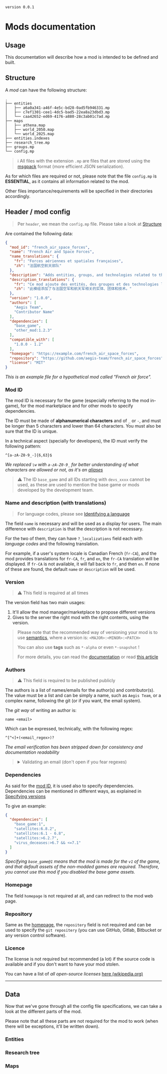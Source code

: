 `version 0.0.1`

# Mods documentation

## Usage

This documentation will describe how a mod is intended to be defined and built.

## Structure

A _mod_ can have the following structure:

```
.
├── entities
│   ├── a6a0a341-a46f-4e5c-bd28-0ad5fb946331.mp
│   ├── c7ef1301-cee1-4dc5-bad5-22ea8a23dbd3.mp
│   └── caa42652-ed69-4176-a880-28c3ab01c7ad.mp
├── maps
│   ├── athena.map
│   ├── world_2050.map
│   └── world_2025.map
├── entities.indexes
├── research_tree.mp
├── groups.mp
└── config.mp
```

[Generated using: https://www.text-2-tree.com/]:#

> ℹ️ All files with the extension `.mp` are files that are stored using the [msgpack](https://msgpack.org/) format (more
> efficient JSON serialization).

As for which files are required or not, please note that the file `config.mp` is **ESSENTIAL**, as it contains all
information related to the mod.

Other files importance/requirements will be specified in their directories accordingly.

## Header / mod config

> Per `header`, we mean the `config.mp` file. Please take a look at [Structure](#structure)

Are contained the following data:

```json
{
  "mod_id": "french_air_space_forces",
  "name": "French Air and Space Forces",
  "name_translations": {
    "fr": "Forces aériennes et spatiales françaises",
    "zh": "法国航空航天部队"
  },
  "description": "Adds entities, groups, and technologies related to the French Air and Space Forces.",
  "description_translations": {
    "fr": "Ce mod ajoute des entités, des groupes et des technologies liés à l'armée de l'air et de l'espace française.",
    "zh": "此模组添加了与法国空军和航天军相关的实体、团体和技术。"
  },
  "version": "1.0.0",
  "authors": [
    "Aegis Team",
    "Contributor Name"
  ],
  "dependencies": [
    "base_game",
    "other_mod:1.2.3"
  ],
  "compatible_with": [
    "1.0.0 - 1.2"
  ],
  "homepage": "https://example.com/french_air_space_forces",
  "repository": "https://github.com/aegis-team/french_air_space_forces",
  "license": "MIT"
}
```

_This is an example file for a hypothetical mod called "French air force"._

### Mod ID

The mod ID is necessary for the game (especially referring to the mod in-game), for the mod marketplace and for other
mods to specify dependencies.

The ID must be made of **alphanumerical characters** and of `_` or `-`, and must be longer than 5 characters and lower
than 64 characters.
You must also be sure that the ID is unique.

In a technical aspect (specially for developers), the ID must verify the following pattern:

```regex
^[a-zA-Z0-9_-]{6,63}$
```

_We replaced `\w` with `a-zA-Z0-9_` for better understanding of what characters are allowed or not, as it's
an [aliases](https://www.w3schools.com/jsref/jsref_regexp_wordchar.asp)_

> ⚠️ The ID `base_game` and all IDs starting with `devs_xxxx` cannot be used, as these are used to mention the base game
> or mods developed by the development team.

### Name and description (with translations)

> For language codes, please see [Identifying a language](../Languages.md#identifying-a-language)

The field `name` is necessary and will be used as a display for users.
The main difference with `description` is that the description is not necessary.

For the two of them, they can have `?_localizations` field each with _language codes_ and the following translation.

For example, if a user's system locale is Canadian French (`fr-CA`), and the mod provides translations for `fr-CA`,
`fr`, and `en`, the `fr-CA` translation will be displayed.
If `fr-CA` is not available, it will fall back to `fr`, and then `en`.
If none of these are found, the default `name` or `description` will be used.

### Version

> ⚠️ This field is required at all times

The version field has two main usages:

1. It'll allow the mod manager/marketplace to propose different versions
2. Gives to the server the right mod with the right contents, using the version.

> Please note that the recommended way of versioning your mod is to use [semantics](https://semver.org/), where a
> version is:
> ``<MAJOR>:<MINOR>:<PATCH>``
>
> You can also use **tags** such as `*-alpha` or even `*-snapshot` !
>
> For more details, you can read the [documentation](https://semver.org/) or
> read [this article](https://www.baeldung.com/cs/semantic-versioning)

### Authors

> ⚠️ This field is required to be published publicly

The authors is a list of names/emails for the author(s) and contributor(s).
The value must be a list and can be simply a name, such as `Aegis Team`, or a complex name, following the git (or if you
want, the email system).

The _git way_ of writing an author is:

```
name <email>
```

Which can be expressed, technically, with the following regex:

```regex
^[^<]+(<email_regex>)?
```

_The email verification has been stripped down for consistency and documentation readability_

> <details>
>     <summary>Validating an email (don't open if you fear regexes)</summary>
> For validating the email, the following regex can be used:
>
> ```regex
> ^([^\x00-\x20\x22\x28\x29\x2c\x2e\x3a-\x3c\x3e\x40\x5b-\x5d\x7f-\xff]+|\x22([^\x0d\x22\x5c\x80-\xff]|\x5c[\x00-\x7f])*\x22)(\x2e([^\x00-\x20\x22\x28\x29\x2c\x2e\x3a-\x3c\x3e\x40\x5b-\x5d\x7f-\xff]+|\x22([^\x0d\x22\x5c\x80-\xff]|\x5c[\x00-\x7f])*\x22))*\x40([^\x00-\x20\x22\x28\x29\x2c\x2e\x3a-\x3c\x3e\x40\x5b-\x5d\x7f-\xff]+|\x5b([^\x0d\x5b-\x5d\x80-\xff]|\x5c[\x00-\x7f])*\x5d)(\x2e([^\x00-\x20\x22\x28\x29\x2c\x2e\x3a-\x3c\x3e\x40\x5b-\x5d\x7f-\xff]+|\x5b([^\x0d\x5b-\x5d\x80-\xff]|\x5c[\x00-\x7f])*\x5d))*$
> ``` 
> </details>

### Dependencies

As said for the [mod ID](#mod-id), it is used also to specify dependencies.
Dependencies can be mentioned in different ways,
as explained in [Specifying versions](../Versions.md#specifying-versions)

To give an example:

```json
{
  "dependencies": [
    "base_game:1",
    "satellites:6.8.2",
    "satellites:6.1 - 6.8",
    "satellites:>6.2.7",
    "virus_deceases:>6.7 && <=7.1"
  ]
}
```

_Specifying `base_game@1` means that the mod is made for the `v1` of the game, and that default assets of the non-modded
games are required.
Therefore, you cannot use this mod if you disabled the base game assets._

### Homepage

The field `homepage` is not required at all, and can redirect to the mod web page.

### Repository

Same as the [homepage](#homepage), the `repositery` field is not required and can be used to specify the
`git repositery` (you can use GitHub, Gitlab, Bitbucket or any version control software).

### Licence

The license is not required but recommended (a lot) if the source code is available and if you don't want to have your
mod stolen.

You can have a list of _all open-source
licenses_ [here (wikipedia.org)](https://en.wikipedia.org/wiki/Comparison_of_free_and_open-source_software_licenses)

---

## Data

Now that we've gone through all the config file specifications, we can take a look at the different parts of the mod.

Please note that all these parts are not required for the mod to work (when there will be exceptions, it'll be written
down).

### Entities

### Research tree

### Maps

